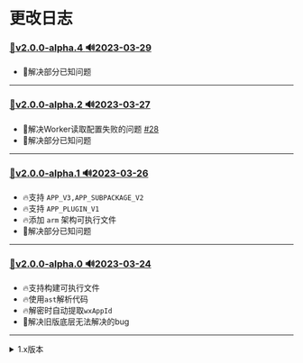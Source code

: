 # 更改日志

### [:bookmark:v2.0.0-alpha.4 :loud_sound:2023-03-29](https://github.com/r3x5ur/unveilr/tree/v2.0.0-alpha.4)
- 🐛解决部分已知问题
---

### [:bookmark:v2.0.0-alpha.2 :loud_sound:2023-03-27](https://github.com/r3x5ur/unveilr/tree/v2.0.0-alpha.2)
- 🐛解决Worker读取配置失败的问题 [#28](https://github.com/r3x5ur/unveilr/issues/28)
- 🐛解决部分已知问题
---

### [:bookmark:v2.0.0-alpha.1 :loud_sound:2023-03-26](https://github.com/r3x5ur/unveilr/tree/v2.0.0-alpha.1)
- 🔥支持 `APP_V3,APP_SUBPACKAGE_V2`
- 🔥支持 `APP_PLUGIN_V1`
- 🔥添加 `arm` 架构可执行文件
- 🐛解决部分已知问题
---

### [:bookmark:v2.0.0-alpha.0 :loud_sound:2023-03-24](https://github.com/r3x5ur/unveilr/tree/v2.0.0-alpha.0)
- 🔥支持构建可执行文件
- 🔥使用`ast`解析代码
- 🔥解密时自动提取`wxAppId`
- 🐛解决旧版底层无法解决的bug
---
<details><summary>1.x版本</summary>
<p>

### [:bookmark:v1.0.2 :loud_sound:2023-03-17](https://github.com/r3x5ur/unveilr/tree/v1.0.2)
- ⚡ improve performance
- 🐛 Fix some known issues.
- 停止对 1.x 的维护
---

### [:bookmark:v1.0.1 :loud_sound:2023-01-10](https://github.com/r3x5ur/unveilr/tree/v1.0.1)
- ⚡ improve performance
- 🐛 Fix some known issues.
---
</p>
</details>
